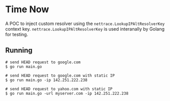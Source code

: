 # Time Now

A POC to inject custom resolver using the `nettrace.LookupIPAltResolverKey` context key.
`nettrace.LookupIPAltResolverKey` is used interanally by Golang for testing.

## Running

```golang
# send HEAD request to google.com
$ go run main.go 

# send HEAD request to google.com with static IP
$ go run main.go -ip 142.251.222.238

# send HEAD request to yahoo.com with static IP
$ go run main.go -url myserver.com -ip 142.251.222.238
```
